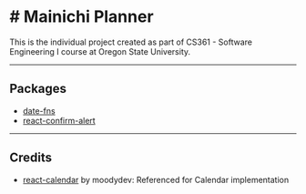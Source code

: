 # # Mainichi Planner

This is the individual project created as part of CS361 - Software Engineering I course at Oregon State University.

---
## Packages
* [date-fns](https://github.com/date-fns/date-fns)
* [react-confirm-alert](https://www.npmjs.com/package/react-confirm-alert)
---

## Credits

* [react-calendar](https://github.com/moodydev/react-calendar) by moodydev: Referenced for Calendar implementation